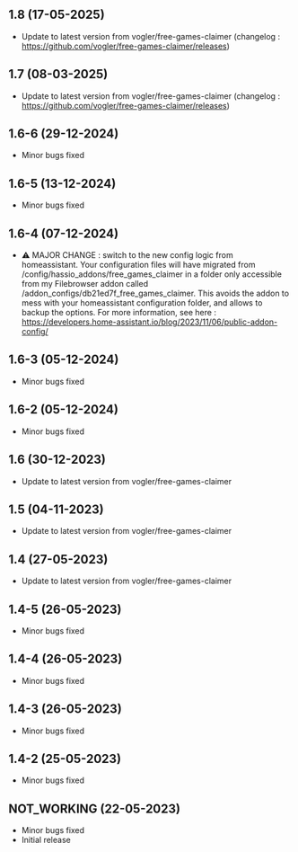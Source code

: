 
## 1.8 (17-05-2025)
- Update to latest version from vogler/free-games-claimer (changelog : https://github.com/vogler/free-games-claimer/releases)

## 1.7 (08-03-2025)
- Update to latest version from vogler/free-games-claimer (changelog : https://github.com/vogler/free-games-claimer/releases)
## 1.6-6 (29-12-2024)
- Minor bugs fixed
## 1.6-5 (13-12-2024)
- Minor bugs fixed
## 1.6-4 (07-12-2024)
- ⚠ MAJOR CHANGE : switch to the new config logic from homeassistant. Your configuration files will have migrated from /config/hassio_addons/free_games_claimer in a folder only accessible from my Filebrowser addon called /addon_configs/db21ed7f_free_games_claimer. This avoids the addon to mess with your homeassistant configuration folder, and allows to backup the options. For more information, see here : https://developers.home-assistant.io/blog/2023/11/06/public-addon-config/

## 1.6-3 (05-12-2024)
- Minor bugs fixed
## 1.6-2 (05-12-2024)
- Minor bugs fixed

## 1.6 (30-12-2023)

- Update to latest version from vogler/free-games-claimer

## 1.5 (04-11-2023)

- Update to latest version from vogler/free-games-claimer

## 1.4 (27-05-2023)

- Update to latest version from vogler/free-games-claimer
## 1.4-5 (26-05-2023)

- Minor bugs fixed
## 1.4-4 (26-05-2023)

- Minor bugs fixed
## 1.4-3 (26-05-2023)

- Minor bugs fixed
## 1.4-2 (25-05-2023)

- Minor bugs fixed
## NOT_WORKING (22-05-2023)

- Minor bugs fixed
- Initial release
